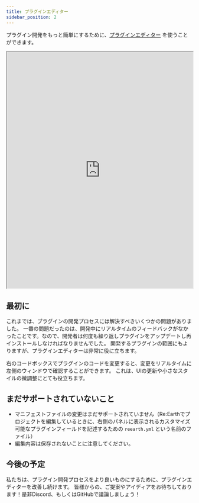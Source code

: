 ```yaml
---
title: プラグインエディター
sidebar_position: 2
---
```


プラグイン開発をもっと簡単にするために、[プラグインエディター](https://app.reearth.io/plugin-editor) を使うことができます。

<iframe width="100%" height="640" src="https://app.reearth.io/plugin-editor" title="Re:Earth Plugin Editor"></iframe>

## 最初に 

これまでは、プラグインの開発プロセスには解決すべきいくつかの問題がありました。
一番の問題だったのは、開発中にリアルタイムのフィードバックがなかったことです。なので、開発者は何度も繰り返しプラグインをアップデートし再インストールしなければなりませんでした。
開発するプラグインの範囲にもよりますが、プラグインエディターは非常に役に立ちます。

右のコードボックスでプラグインのコードを変更すると、変更をリアルタイムに左側のウィンドウで確認することができます。
これは、UIの更新や小さなスタイルの微調整にとても役立ちます。

## まだサポートされていないこと

- マニフェストファイルの変更はまだサポートされていません（Re:Earthでプロジェクトを編集しているときに、右側のパネルに表示されるカスタマイズ可能なプラグインフィールドを記述するための `reearth.yml` という名前のファイル）
- 編集内容は保存されないことに注意してください。

## 今後の予定

私たちは、プラグイン開発プロセスをより良いものにするために、プラグインエディターを改善し続けます。
皆様からの、ご提案やアイディアをお待ちしております！是非Discord、もしくはGitHubで議論しましょう！
